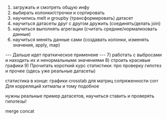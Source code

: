 1) загружать и смотреть общую инфу
2) выбирать колонки/строчки и сортировать
3) научились melt и groupby (трансформировать) датасет
4) научиться датасеты друг с другом дружить (соединять/делать join) 
5) научиться выполнять агрегации (считать средние/нормализовать данные)
6) научиться менять данные сами (создавать колонки, изменять значения, apply, map)

--- Дальше идет праткическое применеие ---
7) работать с выбросами и находить их и ненормальными значениями
8) строить красивые графики 
9) Прочитать короткий курс статистики: про проверку гипотез и прочее (здесь уже реальные датасеты)




статистика в конце:
графики
crosstab для матриц сопряженности
corr Для корреляций
хитмапы
и тому подобное

нужны реальные пример датасетов, научиться ставить и проверять гипотезы!


merge 
concat